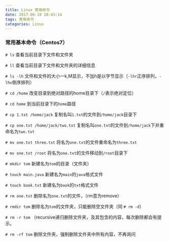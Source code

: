 ```yaml
---
title: Linux 常用命令
date: 2017-06-10 18:43:14
tags: 常用命令
categories: Linux
---
```

### 常用基本命令（Centos7）
`# ls`  查看当前目录下文件和文件夹<br>

`# ll`  查看当前目录下文件和文件夹的详细信息<br>

`# ls -lh` 文件和文件的大小一k,M显示，不加h是以字节显示（`-lhr`正序排列，`-lhv`倒序排列） <br>

`# cd /home` 改变目录到绝对路径的home目录下（`/`表示绝对定位）<br>

`# cd home` 到当前目录下的`home`路径<br>

`# cp 1.txt /home/jack` 复制名叫`1.txt`的文件到`/home/jack`目录下<br>

`# cp one.txt /home/jack/two.txt` 复制名叫`one.txt`的文件到`/home/jack`下并重命名为`two.txt`<br>

`# mv one.txt three.txt` 将名为`one.txt`的文件重命名为`three.txt`<br>

`# mv one.txt /root` 将名为`one.txt`的文件移动到`/root`目录下<br>

`# mkdir tom` 新建名为`tom`的目录（文件夹）<br>

`# touch main.java` 新建名为`main`的`java`格式文件<br>

`# touch book.txt` 新建名为`book`的`txt`格式文件<br>

`# rm one.txt` 删除名为`one.txt`的文件，（rm意为remove）<br>

`# rmdir tom` 删除名为`tom`的文件夹，只能删除空文件夹（同 `# rm -d`）<br>

`# rm -r tom` （recursive递归删除文件夹，及其包含的内容，每次删除都会有提示。<br>

`# rm -rf tom` 删除文件夹，强制删除文件夹中所有内容，不再询问<br>










